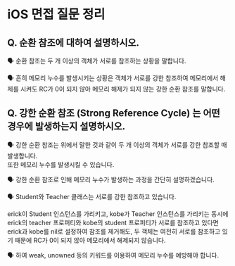 # iOS 면접 질문 정리

## Q. 순환 참조에 대하여 설명하시오.

🗣️ 순환 참조는 두 개 이상의 객체가 서로를 참조하는 상황을 말합니다.

🗣️ 흔히 메모리 누수를 발생시키는 상황은 객체가 서로를 강한 참조하여 메모리에서 해제를 시켜도 RC가 0이 되지 않아 메모리 해제가 되지 않는 강한 순환 참조를 말합니다.

## Q. 강한 순환 참조 (Strong Reference Cycle) 는 어떤 경우에 발생하는지 설명하시오.

🗣️ 강한 순환 참조는 위에서 말한 것과 같이 두 개 이상의 객체가 서로를 강한 참조할 때 발생합니다. <br>
또한 메모리 누수를 발생시킬 수 있습니다.

🗣️ 강한 순환 참조로 인해 메모리 누수가 발생하는 과정을 간단히 설명하겠습니다.

🗣️  Student와 Teacher 클래스는 서로를 강한 참조하고 있습니다. 

erick이 Student 인스턴스를 가리키고, kobe가 Teacher 인스턴스를 가리키는 동시에 erick의 teacher 프로퍼티와 kobe의 student 프로퍼티가 서로를 참조하고 있다면 erick과 kobe를 nil로 설정하여 참조를 제거해도, 두 객체는 여전히 서로를 참조하고 있기 때문에 RC가 0이 되지 않아 메모리에서 해제되지 않습니다.

🗣️ 하여 weak, unowned 등의 키워드를 이용하여 메모리 누수를 예방해야 합니다.
